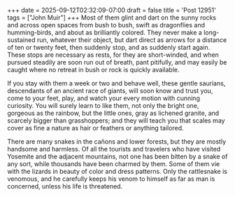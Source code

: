 +++
date = 2025-09-12T02:32:09-07:00
draft = false
title = 'Post 12951'
tags = ["John Muir"]
+++
Most of them glint and dart on the sunny rocks and across open spaces from bush to bush, swift as dragonflies and humming-birds, and about as brilliantly colored. They never make a long-sustained run, whatever their object, but dart direct as arrows for a distance of ten or twenty feet, then suddenly stop, and as suddenly start again. These stops are necessary as rests, for they are short-winded, and when pursued steadily are soon run out of breath, pant pitifully, and may easily be caught where no retreat in bush or rock is quickly available.

If you stay with them a week or two and behave well, these gentle saurians, descendants of an ancient race of giants, will soon know and trust you, come to your feet, play, and watch your every motion with cunning curiosity. You will surely learn to like them, not only the bright one, gorgeous as the rainbow, but the little ones, gray as lichened granite, and scarcely bigger than grasshoppers; and they will teach you that scales may cover as fine a nature as hair or feathers or anything tailored.

There are many snakes in the cañons and lower forests, but they are mostly handsome and harmless. Of all the tourists and travelers who have visited Yosemite and the adjacent mountains, not one has been bitten by a snake of any sort, while thousands have been charmed by them. Some of them vie with the lizards in beauty of color and dress patterns. Only the rattlesnake is venomous, and he carefully keeps his venom to himself as far as man is concerned, unless his life is threatened.
